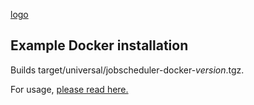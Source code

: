 [logo](../doc/jobscheduler-rabbit-circle-60x60.gif)
## Example Docker installation

Builds target/universal/jobscheduler-docker-_version_.tgz.

For usage, <a href="src/main/resources/js7/install/docker/README.md">please read here.</a>
